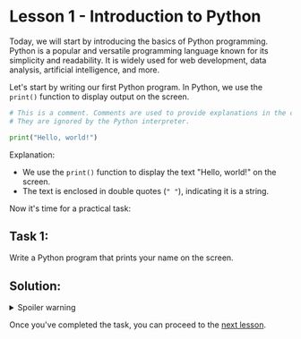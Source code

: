 # Lesson 1 - Introduction to Python

Today, we will start by introducing the basics of Python programming. Python is a popular and versatile programming language known for its simplicity and readability. It is widely used for web development, data analysis, artificial intelligence, and more.

Let's start by writing our first Python program. In Python, we use the `print()` function to display output on the screen.


```python
# This is a comment. Comments are used to provide explanations in the code. 
# They are ignored by the Python interpreter.  

print("Hello, world!")
```

Explanation:

- We use the `print()` function to display the text "Hello, world!" on the screen.
- The text is enclosed in double quotes (`" "`), indicating it is a string.

Now it's time for a practical task:

## **Task 1**:
Write a Python program that prints your name on the screen.

## Solution:
<details>
  <summary>Spoiler warning</summary>
  
  ```python
  myName = "CryptoPensioner"
  print("Hello, my name is " + myName + ".")
  ```
  
</details>

Once you've completed the task, you can proceed to the [next lesson](002.md).

